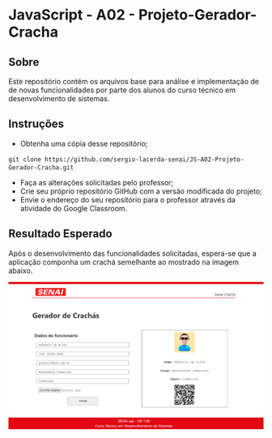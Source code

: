 # JavaScript - A02 - Projeto-Gerador-Cracha

## Sobre

Este repositório contém os arquivos base para análise e implementação de de novas funcionalidades por parte dos alunos do curso técnico em desenvolvimento de sistemas.

## Instruções

* Obtenha uma cópia desse repositório; 
```console
git clone https://github.com/sergio-lacerda-senai/JS-A02-Projeto-Gerador-Cracha.git
```
* Faça as alterações solicitadas pelo professor;
* Crie seu próprio repositório GitHub com a versão modificada do projeto;
* Envie o endereço do seu repositório para o professor através da atividade do Google Classroom.

## Resultado Esperado

Após o desenvolvimento das funcionalidades solicitadas, espera-se que a aplicação componha um crachá semelhante ao mostrado na imagem abaixo.

![Resultado Esperado](https://github.com/sergio-lacerda-senai/JS-A02-Projeto-Gerador-Cracha/blob/master/img/Resultado_Eperado.png "Resultado Esperado")
